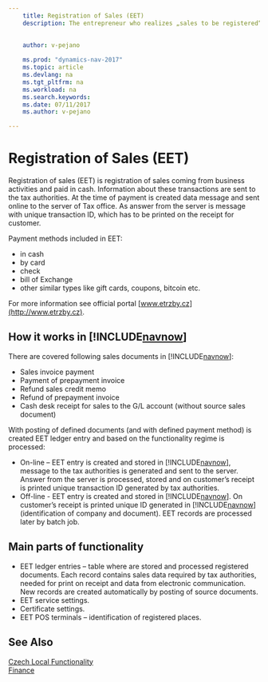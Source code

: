```yaml
---
    title: Registration of Sales (EET) 
    description: The entrepreneur who realizes „sales to be registered“ has the obligation to register sales. A “sale to be registered” is a payment in cash, by card, or by similar means, which entails a business income and which is not exempt from registration.
    
     
    author: v-pejano

    ms.prod: "dynamics-nav-2017"
    ms.topic: article
    ms.devlang: na
    ms.tgt_pltfrm: na
    ms.workload: na
    ms.search.keywords:
    ms.date: 07/11/2017
    ms.author: v-pejano

---
```


# Registration of Sales (EET)
Registration of sales (EET) is registration of sales coming from business activities and paid in cash. Information about these transactions are sent to the tax authorities. At the time of payment is created data message and sent online to the server of Tax office. As answer from the server is message with unique transaction ID, which has to be printed on the receipt for customer.

Payment methods included in EET:

*   in cash  
*   by card  
*   check  
*   bill of Exchange  
*   other similar types like gift cards, coupons, bitcoin etc.  

For more information see official portal [www.etrzby.cz](http://www.etrzby.cz).  


## How it works in [!INCLUDE[navnow](../../includes/navnow_md.md)]
There are covered following sales documents in [!INCLUDE[navnow](../../includes/navnow_md.md)]:

*   Sales invoice payment  
*   Payment of prepayment invoice  
*   Refund sales credit memo  
*   Refund of prepayment invoice  
*   Cash desk receipt for sales to the G/L account (without source sales document)  

With posting of defined documents (and with defined payment method) is created EET ledger entry and based on the functionality regime is processed:

*   On-line – EET entry is created and stored in [!INCLUDE[navnow](../../includes/navnow_md.md)], message to the tax authorities is generated and sent to the server. Answer from the server is processed, stored and on customer’s receipt is printed unique transaction ID generated by tax authorities.  
*   Off-line - EET entry is created and stored in [!INCLUDE[navnow](../../includes/navnow_md.md)]. On customer’s receipt is printed unique ID generated in [!INCLUDE[navnow](../../includes/navnow_md.md)] (identification of company and document). EET records are processed later by batch job.  

## Main parts of functionality
*   EET ledger entries – table where are stored and processed registered documents. Each record contains sales data required by tax authorities, needed for print on receipt and data from electronic communication. New records are created automatically by posting of source documents.  
*   EET service settings.  
*   Certificate settings.  
*   EET POS terminals – identification of registered places.  

## See Also
[Czech Local Functionality](czech-local-functionality.md)  
[Finance](finance.md)  
